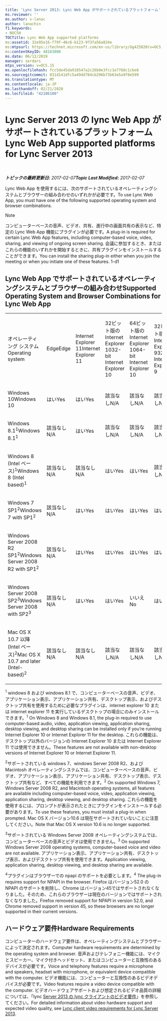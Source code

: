 ```yaml
---
title: 'Lync Server 2013: Lync Web App がサポートされているプラットフォーム'
ms.reviewer: ''
ms.author: v-lanac
author: lanachin
f1.keywords:
- NOCSH
TOCTitle: Lync Web App supported platforms
ms:assetid: 31e95e16-f79f-46c6-b123-973fa56a824e
ms:mtpsurl: https://technet.microsoft.com/en-us/library/Gg425820(v=OCS.15)
ms:contentKeyID: 48183808
ms.date: 06/12/2019
manager: serdars
mtps_version: v=OCS.15
ms.openlocfilehash: fcc5de45da918547a2c26b0e3fcc1e7768c1cbe8
ms.sourcegitcommit: 831d141dfc5a49dd764cb296b73b63e5a9f8e599
ms.translationtype: MT
ms.contentlocale: ja-JP
ms.lasthandoff: 02/21/2020
ms.locfileid: "42186100"
---
```

<div data-xmlns="http://www.w3.org/1999/xhtml">

<div class="topic" data-xmlns="http://www.w3.org/1999/xhtml" data-msxsl="urn:schemas-microsoft-com:xslt" data-cs="https://msdn.microsoft.com/">

<div data-asp="https://msdn2.microsoft.com/asp">

# <a name="lync-web-app-supported-platforms-for-lync-server-2013"></a><span data-ttu-id="c699a-102">Lync Server 2013 の lync Web App がサポートされているプラットフォーム</span><span class="sxs-lookup"><span data-stu-id="c699a-102">Lync Web App supported platforms for Lync Server 2013</span></span>

</div>

<div id="mainSection">

<div id="mainBody">

<span> </span>

<span data-ttu-id="c699a-103">_**トピックの最終更新日:** 2017-02-07_</span><span class="sxs-lookup"><span data-stu-id="c699a-103">_**Topic Last Modified:** 2017-02-07_</span></span>

<span data-ttu-id="c699a-104">Lync Web App を使用するには、次のサポートされているオペレーティングシステムとブラウザーの組み合わせのいずれかが必要です。</span><span class="sxs-lookup"><span data-stu-id="c699a-104">To use Lync Web App, you must have one of the following supported operating system and browser combinations.</span></span>

<div>


> [!NOTE]  
> <span data-ttu-id="c699a-105">コンピューターベースの音声、ビデオ、共有、進行中の画面共有の表示など、特定の Lync Web App 機能にプラグインが必要です。</span><span class="sxs-lookup"><span data-stu-id="c699a-105">A plug-in is required for certain Lync Web App features, including computer-based voice, video, sharing, and viewing of ongoing screen sharing.</span></span> <span data-ttu-id="c699a-106">会議に参加するとき、またはこれらの機能のいずれかを開始するときに、共有プラグインをインストールすることができます。</span><span class="sxs-lookup"><span data-stu-id="c699a-106">You can install the sharing plug-in either when you join the meeting or when you initiate one of these features.</span></span> <span data-ttu-id="c699a-107">1-d</span><span class="sxs-lookup"><span data-stu-id="c699a-107">1</span></span><BR>



</div>

<div>

## <a name="supported-operating-system-and-browser-combinations-for-lync-web-app"></a><span data-ttu-id="c699a-108">Lync Web App でサポートされているオペレーティングシステムとブラウザーの組み合わせ</span><span class="sxs-lookup"><span data-stu-id="c699a-108">Supported Operating System and Browser Combinations for Lync Web App</span></span>


<table style="width:100%;">
<colgroup>
<col style="width: 9%" />
<col style="width: 9%" />
<col style="width: 9%" />
<col style="width: 9%" />
<col style="width: 9%" />
<col style="width: 9%" />
<col style="width: 9%" />
<col style="width: 9%" />
<col style="width: 9%" />
<col style="width: 9%" />
<col style="width: 9%" />
</colgroup>
<tbody>
<tr class="odd">
<td><p><span data-ttu-id="c699a-109">オペレーティング システム</span><span class="sxs-lookup"><span data-stu-id="c699a-109">Operating system</span></span></p></td>
<td><p><span data-ttu-id="c699a-110">Edge</span><span class="sxs-lookup"><span data-stu-id="c699a-110">Edge</span></span></p></td>
<td><p><span data-ttu-id="c699a-111">Internet Explorer 11</span><span class="sxs-lookup"><span data-stu-id="c699a-111">Internet Explorer 11</span></span></p></td>
<td><p><span data-ttu-id="c699a-112">32ビット版の Internet Explorer 10</span><span class="sxs-lookup"><span data-stu-id="c699a-112">32-bit Internet Explorer 10</span></span></p></td>
<td><p><span data-ttu-id="c699a-113">64ビット版の Internet Explorer 10</span><span class="sxs-lookup"><span data-stu-id="c699a-113">64-bit Internet Explorer 10</span></span></p></td>
<td><p><span data-ttu-id="c699a-114">32ビット版の Internet Explorer 9</span><span class="sxs-lookup"><span data-stu-id="c699a-114">32-bit Internet Explorer 9</span></span></p></td>
<td><p><span data-ttu-id="c699a-115">64ビット版の Internet Explorer 9</span><span class="sxs-lookup"><span data-stu-id="c699a-115">64-bit Internet Explorer 9</span></span></p></td>
<td><p><span data-ttu-id="c699a-116">Firefox 32-ビット<sup>4</sup></span><span class="sxs-lookup"><span data-stu-id="c699a-116">Firefox 32-bit<sup>4</sup></span></span></p></td>
<td><p><span data-ttu-id="c699a-117">Firefox 64-ビット<sup>4</sup></span><span class="sxs-lookup"><span data-stu-id="c699a-117">Firefox 64-bit<sup>4</sup></span></span></p></td>
<td><p><span data-ttu-id="c699a-118">Safari</span><span class="sxs-lookup"><span data-stu-id="c699a-118">Safari</span></span></p></td>
<td><p><span data-ttu-id="c699a-119">クロム<sup>4</sup></span><span class="sxs-lookup"><span data-stu-id="c699a-119">Chrome<sup>4</sup></span></span></p></td>
</tr>
<tr class="even">
<td><p><span data-ttu-id="c699a-120">Windows 10</span><span class="sxs-lookup"><span data-stu-id="c699a-120">Windows 10</span></span></p></td>
<td><p><span data-ttu-id="c699a-121">はい</span><span class="sxs-lookup"><span data-stu-id="c699a-121">Yes</span></span></p></td>
<td><p><span data-ttu-id="c699a-122">はい</span><span class="sxs-lookup"><span data-stu-id="c699a-122">Yes</span></span></p></td>
<td><p><span data-ttu-id="c699a-123">該当なし</span><span class="sxs-lookup"><span data-stu-id="c699a-123">N/A</span></span></p></td>
<td><p><span data-ttu-id="c699a-124">該当なし</span><span class="sxs-lookup"><span data-stu-id="c699a-124">N/A</span></span></p></td>
<td><p><span data-ttu-id="c699a-125">該当なし</span><span class="sxs-lookup"><span data-stu-id="c699a-125">N/A</span></span></p></td>
<td><p><span data-ttu-id="c699a-126">該当なし</span><span class="sxs-lookup"><span data-stu-id="c699a-126">N/A</span></span></p></td>
<td><p><span data-ttu-id="c699a-127">いいえ</span><span class="sxs-lookup"><span data-stu-id="c699a-127">No</span></span></p></td>
<td><p><span data-ttu-id="c699a-128">いいえ</span><span class="sxs-lookup"><span data-stu-id="c699a-128">No</span></span></p></td>
<td><p><span data-ttu-id="c699a-129">該当なし</span><span class="sxs-lookup"><span data-stu-id="c699a-129">N/A</span></span></p></td>
<td><p><span data-ttu-id="c699a-130">いいえ</span><span class="sxs-lookup"><span data-stu-id="c699a-130">No</span></span></p></td>
</tr>
<tr class="odd">
<td><p><span data-ttu-id="c699a-131">Windows 8.1<sup>1</sup></span><span class="sxs-lookup"><span data-stu-id="c699a-131">Windows 8.1<sup>1</sup></span></span></p></td>
<td><p><span data-ttu-id="c699a-132">該当なし</span><span class="sxs-lookup"><span data-stu-id="c699a-132">N/A</span></span></p></td>
<td><p><span data-ttu-id="c699a-133">はい</span><span class="sxs-lookup"><span data-stu-id="c699a-133">Yes</span></span></p></td>
<td><p><span data-ttu-id="c699a-134">該当なし</span><span class="sxs-lookup"><span data-stu-id="c699a-134">N/A</span></span></p></td>
<td><p><span data-ttu-id="c699a-135">該当なし</span><span class="sxs-lookup"><span data-stu-id="c699a-135">N/A</span></span></p></td>
<td><p><span data-ttu-id="c699a-136">該当なし</span><span class="sxs-lookup"><span data-stu-id="c699a-136">N/A</span></span></p></td>
<td><p><span data-ttu-id="c699a-137">該当なし</span><span class="sxs-lookup"><span data-stu-id="c699a-137">N/A</span></span></p></td>
<td><p><span data-ttu-id="c699a-138">いいえ</span><span class="sxs-lookup"><span data-stu-id="c699a-138">No</span></span></p></td>
<td><p><span data-ttu-id="c699a-139">いいえ</span><span class="sxs-lookup"><span data-stu-id="c699a-139">No</span></span></p></td>
<td><p><span data-ttu-id="c699a-140">該当なし</span><span class="sxs-lookup"><span data-stu-id="c699a-140">N/A</span></span></p></td>
<td><p><span data-ttu-id="c699a-141">いいえ</span><span class="sxs-lookup"><span data-stu-id="c699a-141">No</span></span></p></td>
</tr>
<tr class="even">
<td><p><span data-ttu-id="c699a-142">Windows 8 (Intel ベース)<sup>1</sup></span><span class="sxs-lookup"><span data-stu-id="c699a-142">Windows 8 (Intel based)<sup>1</sup></span></span></p></td>
<td><p><span data-ttu-id="c699a-143">該当なし</span><span class="sxs-lookup"><span data-stu-id="c699a-143">N/A</span></span></p></td>
<td><p><span data-ttu-id="c699a-144">該当なし</span><span class="sxs-lookup"><span data-stu-id="c699a-144">N/A</span></span></p></td>
<td><p><span data-ttu-id="c699a-145">はい</span><span class="sxs-lookup"><span data-stu-id="c699a-145">Yes</span></span></p></td>
<td><p><span data-ttu-id="c699a-146">はい</span><span class="sxs-lookup"><span data-stu-id="c699a-146">Yes</span></span></p></td>
<td><p><span data-ttu-id="c699a-147">該当なし</span><span class="sxs-lookup"><span data-stu-id="c699a-147">N/A</span></span></p></td>
<td><p><span data-ttu-id="c699a-148">該当なし</span><span class="sxs-lookup"><span data-stu-id="c699a-148">N/A</span></span></p></td>
<td><p><span data-ttu-id="c699a-149">いいえ</span><span class="sxs-lookup"><span data-stu-id="c699a-149">No</span></span></p></td>
<td><p><span data-ttu-id="c699a-150">いいえ</span><span class="sxs-lookup"><span data-stu-id="c699a-150">No</span></span></p></td>
<td><p><span data-ttu-id="c699a-151">該当なし</span><span class="sxs-lookup"><span data-stu-id="c699a-151">N/A</span></span></p></td>
<td><p><span data-ttu-id="c699a-152">いいえ</span><span class="sxs-lookup"><span data-stu-id="c699a-152">No</span></span></p></td>
</tr>
<tr class="odd">
<td><p><span data-ttu-id="c699a-153">Windows 7 SP1<sup>2</sup></span><span class="sxs-lookup"><span data-stu-id="c699a-153">Windows 7 with SP1<sup>2</sup></span></span></p></td>
<td><p><span data-ttu-id="c699a-154">該当なし</span><span class="sxs-lookup"><span data-stu-id="c699a-154">N/A</span></span></p></td>
<td><p><span data-ttu-id="c699a-155">はい</span><span class="sxs-lookup"><span data-stu-id="c699a-155">Yes</span></span></p></td>
<td><p><span data-ttu-id="c699a-156">はい</span><span class="sxs-lookup"><span data-stu-id="c699a-156">Yes</span></span></p></td>
<td><p><span data-ttu-id="c699a-157">はい</span><span class="sxs-lookup"><span data-stu-id="c699a-157">Yes</span></span></p></td>
<td><p><span data-ttu-id="c699a-158">はい</span><span class="sxs-lookup"><span data-stu-id="c699a-158">Yes</span></span></p></td>
<td><p><span data-ttu-id="c699a-159">はい</span><span class="sxs-lookup"><span data-stu-id="c699a-159">Yes</span></span></p></td>
<td><p><span data-ttu-id="c699a-160">不要</span><span class="sxs-lookup"><span data-stu-id="c699a-160">No</span></span></p></td>
<td><p><span data-ttu-id="c699a-161">いいえ</span><span class="sxs-lookup"><span data-stu-id="c699a-161">No</span></span></p></td>
<td><p><span data-ttu-id="c699a-162">該当なし</span><span class="sxs-lookup"><span data-stu-id="c699a-162">N/A</span></span></p></td>
<td><p><span data-ttu-id="c699a-163">いいえ</span><span class="sxs-lookup"><span data-stu-id="c699a-163">No</span></span></p></td>
</tr>
<tr class="even">
<td><p><span data-ttu-id="c699a-164">Windows Server 2008 R2 SP1<sup>2</sup></span><span class="sxs-lookup"><span data-stu-id="c699a-164">Windows Server 2008 R2 with SP1<sup>2</sup></span></span></p></td>
<td><p><span data-ttu-id="c699a-165">該当なし</span><span class="sxs-lookup"><span data-stu-id="c699a-165">N/A</span></span></p></td>
<td><p><span data-ttu-id="c699a-166">はい</span><span class="sxs-lookup"><span data-stu-id="c699a-166">Yes</span></span></p></td>
<td><p><span data-ttu-id="c699a-167">はい</span><span class="sxs-lookup"><span data-stu-id="c699a-167">Yes</span></span></p></td>
<td><p><span data-ttu-id="c699a-168">はい</span><span class="sxs-lookup"><span data-stu-id="c699a-168">Yes</span></span></p></td>
<td><p><span data-ttu-id="c699a-169">はい</span><span class="sxs-lookup"><span data-stu-id="c699a-169">Yes</span></span></p></td>
<td><p><span data-ttu-id="c699a-170">はい</span><span class="sxs-lookup"><span data-stu-id="c699a-170">Yes</span></span></p></td>
<td><p><span data-ttu-id="c699a-171">不要</span><span class="sxs-lookup"><span data-stu-id="c699a-171">No</span></span></p></td>
<td><p><span data-ttu-id="c699a-172">いいえ</span><span class="sxs-lookup"><span data-stu-id="c699a-172">No</span></span></p></td>
<td><p><span data-ttu-id="c699a-173">該当なし</span><span class="sxs-lookup"><span data-stu-id="c699a-173">N/A</span></span></p></td>
<td><p><span data-ttu-id="c699a-174">いいえ</span><span class="sxs-lookup"><span data-stu-id="c699a-174">No</span></span></p></td>
</tr>
<tr class="odd">
<td><p><span data-ttu-id="c699a-175">Windows Server 2008 SP2<sup>3</sup></span><span class="sxs-lookup"><span data-stu-id="c699a-175">Windows Server 2008 with SP2<sup>3</sup></span></span></p></td>
<td><p><span data-ttu-id="c699a-176">該当なし</span><span class="sxs-lookup"><span data-stu-id="c699a-176">N/A</span></span></p></td>
<td><p><span data-ttu-id="c699a-177">はい</span><span class="sxs-lookup"><span data-stu-id="c699a-177">Yes</span></span></p></td>
<td><p><span data-ttu-id="c699a-178">はい</span><span class="sxs-lookup"><span data-stu-id="c699a-178">Yes</span></span></p></td>
<td><p><span data-ttu-id="c699a-179">いいえ</span><span class="sxs-lookup"><span data-stu-id="c699a-179">No</span></span></p></td>
<td><p><span data-ttu-id="c699a-180">はい</span><span class="sxs-lookup"><span data-stu-id="c699a-180">Yes</span></span></p></td>
<td><p><span data-ttu-id="c699a-181">不要</span><span class="sxs-lookup"><span data-stu-id="c699a-181">No</span></span></p></td>
<td><p><span data-ttu-id="c699a-182">いいえ</span><span class="sxs-lookup"><span data-stu-id="c699a-182">No</span></span></p></td>
<td><p><span data-ttu-id="c699a-183">いいえ</span><span class="sxs-lookup"><span data-stu-id="c699a-183">No</span></span></p></td>
<td><p><span data-ttu-id="c699a-184">該当なし</span><span class="sxs-lookup"><span data-stu-id="c699a-184">N/A</span></span></p></td>
<td><p><span data-ttu-id="c699a-185">いいえ</span><span class="sxs-lookup"><span data-stu-id="c699a-185">No</span></span></p></td>
</tr>
<tr class="even">
<td><p><span data-ttu-id="c699a-186">Mac OS X 10.7 以降 (Intel ベース)<sup>2</sup></span><span class="sxs-lookup"><span data-stu-id="c699a-186">Mac OS X 10.7 and later (Intel-based)<sup>2</sup></span></span></p></td>
<td><p><span data-ttu-id="c699a-187">該当なし</span><span class="sxs-lookup"><span data-stu-id="c699a-187">N/A</span></span></p></td>
<td><p><span data-ttu-id="c699a-188">該当なし</span><span class="sxs-lookup"><span data-stu-id="c699a-188">N/A</span></span></p></td>
<td><p><span data-ttu-id="c699a-189">該当なし</span><span class="sxs-lookup"><span data-stu-id="c699a-189">N/A</span></span></p></td>
<td><p><span data-ttu-id="c699a-190">該当なし</span><span class="sxs-lookup"><span data-stu-id="c699a-190">N/A</span></span></p></td>
<td><p><span data-ttu-id="c699a-191">該当なし</span><span class="sxs-lookup"><span data-stu-id="c699a-191">N/A</span></span></p></td>
<td><p><span data-ttu-id="c699a-192">該当なし</span><span class="sxs-lookup"><span data-stu-id="c699a-192">N/A</span></span></p></td>
<td><p><span data-ttu-id="c699a-193">いいえ</span><span class="sxs-lookup"><span data-stu-id="c699a-193">No</span></span></p></td>
<td><p><span data-ttu-id="c699a-194">いいえ</span><span class="sxs-lookup"><span data-stu-id="c699a-194">No</span></span></p></td>
<td><p><span data-ttu-id="c699a-195">はい</span><span class="sxs-lookup"><span data-stu-id="c699a-195">Yes</span></span></p></td>
<td><p><span data-ttu-id="c699a-196">いいえ</span><span class="sxs-lookup"><span data-stu-id="c699a-196">No</span></span></p></td>
</tr>
</tbody>
</table>


<span data-ttu-id="c699a-197"><sup>1</sup> windows 8 および windows 8.1 で、コンピューターベースの音声、ビデオ、アプリケーション表示、アプリケーション共有、デスクトップ表示、およびデスクトップ共有を使用するために必要なプラグインは、internet explorer 10 または internet explorer 11 を実行しているデスクトップの場合にのみインストールできます。</span><span class="sxs-lookup"><span data-stu-id="c699a-197"><sup>1</sup> On Windows 8 and Windows 8.1, the plug-in required to use computer-based audio, video, application viewing, application sharing, desktop viewing, and desktop sharing can be installed only if you’re running Internet Explorer 10 or Internet Explorer 11 for the desktop.</span></span> <span data-ttu-id="c699a-198">これらの機能は、デスクトップ以外のバージョンの Internet Explorer 10 または Internet Explorer 11 では使用できません。</span><span class="sxs-lookup"><span data-stu-id="c699a-198">These features are not available with non-desktop versions of Internet Explorer 10 or Internet Explorer 11.</span></span>

<span data-ttu-id="c699a-199"><sup>2</sup>サポートされている windows 7、windows Server 2008 R2、および Macintosh オペレーティングシステムでは、コンピューターベースの音声、ビデオ、アプリケーション表示、アプリケーション共有、デスクトップ表示、デスクトップ共有など、すべての機能を利用できます。</span><span class="sxs-lookup"><span data-stu-id="c699a-199"><sup>2</sup> On supported Windows 7, Windows Server 2008 R2, and Macintosh operating systems, all features are available including computer-based voice, video, application viewing, application sharing, desktop viewing, and desktop sharing.</span></span> <span data-ttu-id="c699a-200">これらの機能を使用するには、プロンプトが表示されたときにプラグインをインストールする必要があります。</span><span class="sxs-lookup"><span data-stu-id="c699a-200">To use these features, you must install a plug-in when prompted.</span></span> <span data-ttu-id="c699a-201">Mac OS X バージョン10.6 は現在サポートされていないことに注意してください。</span><span class="sxs-lookup"><span data-stu-id="c699a-201">Note that Mac OS X version 10.6 is no longer supported.</span></span>

<span data-ttu-id="c699a-202"><sup>3</sup>サポートされている Windows Server 2008 オペレーティングシステムでは、コンピューターベースの音声とビデオは使用できません。</span><span class="sxs-lookup"><span data-stu-id="c699a-202"><sup>3</sup> On supported Windows Server 2008 operating systems, computer-based voice and video are not available.</span></span> <span data-ttu-id="c699a-203">アプリケーション表示、アプリケーション共有、デスクトップ表示、およびデスクトップ共有を使用できます。</span><span class="sxs-lookup"><span data-stu-id="c699a-203">Application viewing, application sharing, desktop viewing, and desktop sharing are available.</span></span>

<span data-ttu-id="c699a-204"><sup>4</sup>プラグインはブラウザーでの npapi のサポートを必要とします。</span><span class="sxs-lookup"><span data-stu-id="c699a-204"><sup>4</sup>  The plug-in requires support for NPAPI in the browser.</span></span> <span data-ttu-id="c699a-205">Firefox はバージョン52.0 の NPAPI のサポートを削除し、Chrome はバージョン45ではサポートされなくなりました。そのため、これらのブラウザーは現在のバージョンではサポートされなくなりました。</span><span class="sxs-lookup"><span data-stu-id="c699a-205">Firefox removed support for NPAPI in version 52.0, and Chrome removed support in version 45, so these browsers are no longer supported in their current versions.</span></span>

</div>

<div>

## <a name="hardware-requirements"></a><span data-ttu-id="c699a-206">ハードウェア要件</span><span class="sxs-lookup"><span data-stu-id="c699a-206">Hardware Requirements</span></span>

<span data-ttu-id="c699a-207">コンピューターのハードウェア要件は、オペレーティングシステムとブラウザーによって決定されます。</span><span class="sxs-lookup"><span data-stu-id="c699a-207">Computer hardware requirements are determined by the operating system and browser.</span></span> <span data-ttu-id="c699a-208">音声およびテレフォニー機能には、マイクとスピーカー、マイク付きヘッドセット、またはコンピューターと互換性のあるデバイスが必要です。</span><span class="sxs-lookup"><span data-stu-id="c699a-208">Voice and telephony features require a microphone and speakers, headset with microphone, or equivalent device compatible with the computer.</span></span> <span data-ttu-id="c699a-209">ビデオ機能には、コンピューターと互換性のあるビデオデバイスが必要です。</span><span class="sxs-lookup"><span data-stu-id="c699a-209">Video features require a video device compatible with the computer.</span></span> <span data-ttu-id="c699a-210">ビデオハードウェアサポートおよび想定されるビデオ品質の詳細については、「lync [Server 2013 の lync クライアントのビデオ要件](lync-server-2013-lync-client-video-requirements.md)」を参照してください。</span><span class="sxs-lookup"><span data-stu-id="c699a-210">For detailed information about video hardware support and expected video quality, see [Lync client video requirements for Lync Server 2013](lync-server-2013-lync-client-video-requirements.md).</span></span>

</div>

</div>

<span> </span>

</div>

</div>

</div>

